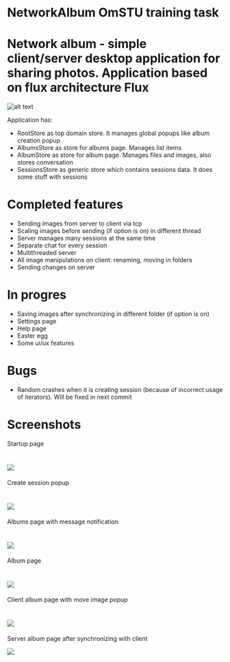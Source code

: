 # NetworkAlbum OmSTU training task
Network album - simple client/server desktop application for sharing photos. Application based on flux architecture
Flux
====
![alt text](https://i.imgur.com/oHZ6yCi.png)


Application has:
- RootStore as top domain store. It manages global popups like album creation popup
- AlbumsStore as store for albums page. Manages list items
- AlbumStore as store for album page. Manages files and images, also stores conversation
- SessionsStore as generic store which contains sessions data. It does some stuff with sessions

Completed features
==================
- Sending images from server to client via tcp
- Scaling images before sending (if option is on) in different thread
- Server manages many sessions at the same time
- Separate chat for every session
- Multithreaded server
- All image manipulations on client: renaming, moving in folders
- Sending changes on server

In progres
==========
- Saving images after synchronizing in different folder (if option is on)
- Settings page
- Help page
- Easter egg
- Some ui/ux features

Bugs
====
- Random crashes when it is creating session (because of incorrect usage of iterators). Will be fixed in next commit

Screenshots
===========
Startup page

![](https://i.imgur.com/c3zBupB.png)
============================================

Create session popup

![](https://i.imgur.com/K0RVSwJ.png)
============================================

Albums page with message notification

![](https://i.imgur.com/UMeYZ9X.png)
============================================

Album page

![](https://i.imgur.com/1iRSkN3.png)
============================================

Client album page with move image popup

![](https://i.imgur.com/NeFwTND.png)
============================================

Server album page after synchronizing with client

![](https://i.imgur.com/hHxUI5Q.png)